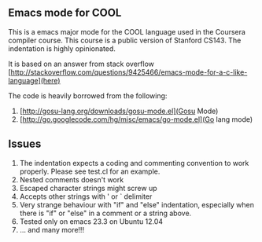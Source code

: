 Emacs mode for COOL 
-------------------

This is a emacs major mode for the COOL language used in the Coursera
compiler course. This course is a public version of Stanford CS143.
The indentation is highly opinionated.

It is based on an answer from stack overflow
[http://stackoverflow.com/questions/9425466/emacs-mode-for-a-c-like-language](here)

The code is heavily borrowed from the following:

1. [http://gosu-lang.org/downloads/gosu-mode.el](Gosu Mode)
2. [http://go.googlecode.com/hg/misc/emacs/go-mode.el](Go lang mode)

Issues
------
1. The indentation expects a coding and commenting convention 
   to work properly. Please see test.cl for an example.
2. Nested comments doesn't work
3. Escaped character strings might screw up
4. Accepts other strings with ' or ` delimiter
5. Very strange behaviour with "if" and "else" indentation, 
   especially when there is "if" or "else" in a comment or 
   a string above.
6. Tested only on emacs 23.3 on Ubuntu 12.04
7. ... and many more!!!
